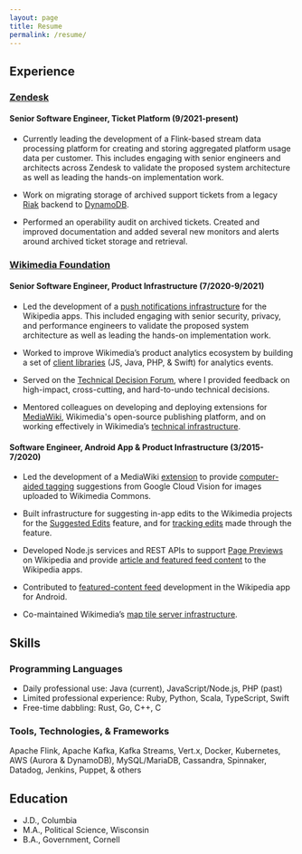 ```yaml
---
layout: page
title: Resume
permalink: /resume/
---
```


## Experience
### [Zendesk](https://zendesk.com)
#### Senior Software Engineer, Ticket Platform (9/2021-present)

* Currently leading the development of a Flink-based stream data processing platform for creating and storing aggregated platform usage data per customer. This includes engaging with senior engineers and architects across Zendesk to validate the proposed system architecture as well as leading the hands-on implementation work.

* Work on migrating storage of archived support tickets from a legacy [Riak](https://riak.com/index.html) backend to [DynamoDB](https://aws.amazon.com/dynamodb/).

* Performed an operability audit on archived tickets. Created and improved documentation and added several new monitors and alerts around archived ticket storage and retrieval.

### [Wikimedia Foundation](https://wikimediafoundation.org)
#### Senior Software Engineer, Product Infrastructure (7/2020-9/2021)

* Led the development of a [push notifications infrastructure](https://www.mediawiki.org/wiki/Wikimedia_Product_Infrastructure_team/Push_Notifications_Infrastructure) for the Wikipedia apps. This included engaging with senior security, privacy, and performance engineers to validate the proposed system architecture as well as leading the hands-on implementation work.

* Worked to improve Wikimedia’s product analytics ecosystem by building a set of [client libraries](https://wikitech.wikimedia.org/wiki/Event_Platform/Client) (JS, Java, PHP, & Swift) for analytics events.

* Served on the [Technical Decision Forum](https://www.mediawiki.org/wiki/Technical_Decision_Forum), where I provided feedback on high-impact, cross-cutting, and hard-to-undo technical decisions.

* Mentored colleagues on developing and deploying extensions for [MediaWiki](https://www.mediawiki.org/wiki/MediaWiki), Wikimedia's open-source publishing platform, and on working effectively in Wikimedia’s [technical infrastructure](https://wikitech.wikimedia.org/wiki/Main_Page).

#### Software Engineer, Android App & Product Infrastructure (3/2015-7/2020)

* Led the development of a MediaWiki [extension](https://www.mediawiki.org/wiki/Extension:MachineVision) to provide [computer-aided tagging](https://commons.wikimedia.org/wiki/Commons:Structured_data/Computer-aided_tagging) suggestions from Google Cloud Vision for images uploaded to Wikimedia Commons.

* Built infrastructure for suggesting in-app edits to the Wikimedia projects for the [Suggested Edits](https://www.mediawiki.org/wiki/Wikimedia_Apps/Suggested_edits) feature, and for [tracking edits](https://www.mediawiki.org/wiki/Extension:WikimediaEditorTasks) made through the feature.

* Developed Node.js services and REST APIs to support [Page Previews](https://www.mediawiki.org/wiki/Page_Previews) on Wikipedia and provide [article and featured feed content](https://www.mediawiki.org/wiki/Wikimedia_Apps/Team/RESTBase_services_for_apps) to the Wikipedia apps.

* Contributed to [featured-content feed](https://www.mediawiki.org/wiki/Wikimedia_Apps/Android_FAQ#Explore_feed) development in the Wikipedia app for Android.

* Co-maintained Wikimedia’s [map tile server infrastructure](https://www.mediawiki.org/wiki/Wikimedia_Maps).

## Skills

### Programming Languages
* Daily professional use: Java (current), JavaScript/Node.js, PHP (past)
* Limited professional experience: Ruby, Python, Scala, TypeScript, Swift
* Free-time dabbling: Rust, Go, C++, C

### Tools, Technologies, & Frameworks
Apache Flink, Apache Kafka, Kafka Streams, Vert.x, Docker, Kubernetes, AWS (Aurora & DynamoDB), MySQL/MariaDB, Cassandra, Spinnaker, Datadog, Jenkins, Puppet, & others

## Education
* J.D., Columbia
* M.A., Political Science, Wisconsin
* B.A., Government, Cornell
